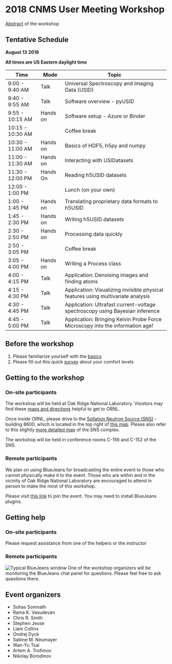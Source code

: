 # 2018 CNMS User Meeting Workshop

[Abstract](https://cnmsusermeeting.ornl.gov/files/2018/03/Pycroscopy_WT_081318.pdf) of the workshop

## Tentative Schedule 

**August 13 2018**

**All times are US Eastern daylight time**

| Time             | Mode     | Topic                                                                            |
|------------------|----------|----------------------------------------------------------------------------------|
| 9:00 - 9:40 AM   | Talk     | Universal Spectroscopy and Imaging Data (USID)                                   |
| 9:40 - 9:55 AM   | Talk     | Software overview - pyUSID                                                       |
| 9:55 - 10:15 AM  | Hands on | Software setup - Azure or Binder                                                 |
| 10:15 - 10:30 AM |          | Coffee break                                                                     |
| 10:30 - 11:00 AM | Hands on | Basics of HDF5, h5py and numpy                                                   |
| 11:00 - 11:30 AM | Hands on | Interacting with USIDatasets                                                     |
| 11:30 - 12:00 PM | Hands On | Reading h5USID datasets                                                          |
| 12:00 - 1:00 PM  |          | Lunch (on your own)                                                              |
| 1:00 - 1:45 PM   | Hands on | Translating proprietary data formats to h5USID                                   |
| 1:45 - 2:30 PM   | Hands on | Writing h5USID datasets                                                          |
| 2:30 - 2:50 PM   | Hands on | Processing data quickly                                                          |
| 2:50 - 3:05 PM   |          | Coffee break                                                                     |
| 3:05 - 4:00 PM   | Hands on | Writing a Process class                                                          |
| 4:00 - 4:15 PM   | Talk     | Application: Denoising images and finding atoms                                  |
| 4:15 - 4:30 PM   | Talk     | Application: Visualizing invisible physical features using multivariate analysis |
| 4:30 - 4:45 PM   | Talk     | Application: Ultrafast current-voltage spectroscopy using Bayesian inference     |
| 4:45 - 5:00 PM   | Talk     | Application: Bringing Kelvin Probe Force Microscopy into the information age!    |

## Before the workshop
1. Please familiarize yourself with the [basics](./README.md#prerequisites)
2. Please fill out this quick [survey](https://docs.google.com/forms/d/e/1FAIpQLSeR5aB-iMxeCUyjk4t2hNhFKYy8ikBIqVPOZyzVeAbWXHvZ-w/viewform?usp=sf_link) about your comfort levels

## Getting to the workshop

### On-site participants
The workshop will be held at Oak Ridge National Laboratory. Visistors may find these [maps and directions](https://www.ornl.gov/content/maps-and-directions) helpful to get to ORNL.

Once inside ORNL, please drive to the [Spllation Neutron Source (SNS)](https://neutrons.ornl.gov/sns) - building 8600, which is located in the top right 
of [this map](https://www.ornl.gov/sites/default/files/05-01786-outsideMC-.pdf). Please also refer to this slightly 
[more detailed map](https://www.ornl.gov/sites/default/files/sns_hfir_visitor_map.pdf) of the SNS complex.

The workshop will be held in conference rooms C-156 and C-152 of the SNS. 

### Remote participants
We plan on using BlueJeans for broadcasting the entire event to those who cannot physically make it to the event. 
Those who are within and in the vicinity of Oak Ridge National Laboratory are encouraged to attend in person to make the most of this workshop.

Please visit [this link](https://bluejeans.com/782808739) to join the event. You may need to install BlueJeans plugins.

## Getting help

### On-site participants
Please request assistance from one of the helpers or the instructor

### Remote participants
![Typical BlueJeans window](https://support.bluejeans.com/sites/default/files/support/u111/Attendee%20View%20-%20six%20bullets%20-%209-25-17.png)
One of the workshop organizers will be monitoring the BlueJeans chat panel for questions. Please feel free to ask questions there.

## Event organizers
- Suhas Somnath
- Rama K. Vasudevan
- Chris R. Smith
- Stephen Jesse
- Liam Collins
- Ondrej Dyck
- Sabine M. Neumayer
- Wan-Yu Tsai
- Artem A. Trofimov
- Nikolay Borodinov